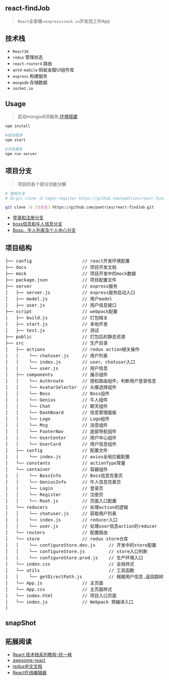 react-findJob
---
> `React`全家桶+`express`+`sock.io`开发找工作App

技术栈
---

- `React16`
- `redux` 管理状态
- `react-router4` 路由
- `antd-mobile` 蚂蚁金服UI组件库
- `express` 构建服务
- `mongodb` 存储数据
- `socket.io` 

Usage
---

> 启动mongodDB服务,[环境搭建](docs/MongodDB-env.md)

```bash
npm install

#启动程序
npm start

#开启服务
npm run server
```

项目分支
---
> 项目的各个部分功能分解

```bash
# 使用方法 
# 如:git clone -b login-register https://github.com/poetries/react-findJob.git

git clone -b [分支名] https://github.com/poetries/react-findJob.git
```

- [登录和注册分支](https://github.com/poetries/react-findJob/tree/login-register)
- [boss信息和牛人信息分支](https://github.com/poetries/react-findJob/tree/bossinfo-geniusinfo)
- [Boss、牛人列表及个人中心分支](https://github.com/poetries/react-findJob/tree/boss-genius-usercenter)


项目结构
---

<pre>
├── config                   // react开发环境配置
├── docs                     // 项目开发文档
├── mock                     // 项目开发中的mock数据
├── package.json             // 项目配置文件
├── server                   // express服务
│   ├── server.js            // express服务启动入口
│   ├── model.js             // 用户model
│   ├── user.js              // 用户信息接口
├── script                   // webpack配置
│   ├── build.js             // 打包相关
│   ├── start.js             // 本地开发
│   ├── test.js              // 测试
├── public                   // 打包后的静态资源
├── src                      // 生产目录
│   ├── actions              // redux action相关操作
│   │    └── chatuser.js     // 用户列表
│   │    └── index.js        // user、chatuser入口
│   │    └── user.js         // 用户信息
│   ├── components           // 展示组件
│   │    └── Authroute       // 授权路由组件，判断用户登录信息  
│   │    └── AvatarSelector  // 头像选择组件  
│   │    └── Boss            // Boss组件 
│   │    └── Genius          // 牛人组件  
│   │    └── Chat            // 聊天组件  
│   │    └── DashBoard       // 信息管理面板  
│   │    └── Logo            // Logo组件  
│   │    └── Msg             // 消息组件  
│   │    └── FooterNav       // 底部导航组件  
│   │    └── UserCenter      // 用户中心组件 
│   │    └── UserCard        // 用户信息组件  
│   ├── config               // 配置文件 
│   │    └── index.js        // axios全局拦截配置
│   └── constants            // actionType常量
│   └── container            // 容器组件
│   │    └── BossInfo        // Boss信息完善页 
│   │    └── GeniusInfo      // 牛人信息完善页
│   │    └── Login           // 登录页    
│   │    └── Register        // 注册页  
│   │    └── Root.js         // 页面入口配置    
│   └── reducers             // 处理action的逻辑
│   │    └── chatuser.js     // 获取用户列表 
│   │    └── index.js        // reducer入口
│   │    └── user.js         // 处理user信息action的reducer
│   └── routers              // 配置路由
│   └── store                // redux store仓库
│   │    └── configureStore.dev.js     // 开发中的store配置 
│   │    └── configureStore.js         // store入口判断
│   │    └── configureStore.prod.js    // 生产环境入口 
│   └── index.css                      // 全局样式
│   └── utils                          // 工具函数
│   │    └── getDirectPath.js          // 根据用户信息,返回跳转地址
│   └── App.js               // 主页面
│   └── App.css              // 主页面样式
│   └── index.html           // 项目入口页面
│   └── index.js             // Webpack 预编译入口
|__
</pre>

snapShot
---

拓展阅读
---

- [React 技术栈系列教程-阮一峰](http://www.ruanyifeng.com/blog/2016/09/react-technology-stack.html)
- [awesome-react](https://github.com/enaqx/awesome-react)
- [redux中文文档](http://www.redux.org.cn/)
- [React在线编辑器](https://codesandbox.io)